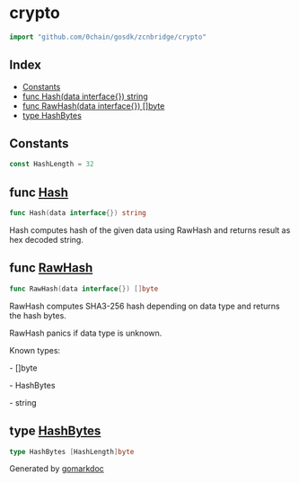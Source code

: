 <!-- Code generated by gomarkdoc. DO NOT EDIT -->

# crypto

```go
import "github.com/0chain/gosdk/zcnbridge/crypto"
```

## Index

- [Constants](<#constants>)
- [func Hash\(data interface\{\}\) string](<#Hash>)
- [func RawHash\(data interface\{\}\) \[\]byte](<#RawHash>)
- [type HashBytes](<#HashBytes>)


## Constants

<a name="HashLength"></a>

```go
const HashLength = 32
```

<a name="Hash"></a>
## func [Hash](<https://github.com/0chain/gosdk/blob/staging/zcnbridge/crypto/hash.go#L14>)

```go
func Hash(data interface{}) string
```

Hash computes hash of the given data using RawHash and returns result as hex decoded string.

<a name="RawHash"></a>
## func [RawHash](<https://github.com/0chain/gosdk/blob/staging/zcnbridge/crypto/hash.go#L29>)

```go
func RawHash(data interface{}) []byte
```

RawHash computes SHA3\-256 hash depending on data type and returns the hash bytes.

RawHash panics if data type is unknown.

Known types:

\- \[\]byte

\- HashBytes

\- string

<a name="HashBytes"></a>
## type [HashBytes](<https://github.com/0chain/gosdk/blob/staging/zcnbridge/crypto/hash.go#L11>)



```go
type HashBytes [HashLength]byte
```

Generated by [gomarkdoc](<https://github.com/princjef/gomarkdoc>)
